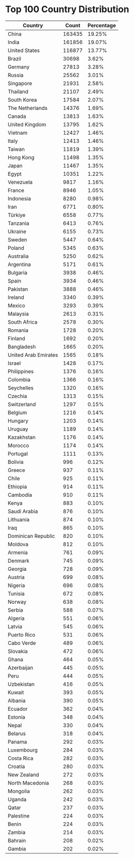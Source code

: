# Top 100 Country Distribution
| Country | Count | Percentage |
|----|----|----|
| China | 163435 | 19.25% |
| India | 161856 | 19.07% |
| United States | 116877 | 13.77% |
| Brazil | 30698 | 3.62% |
| Germany | 27813 | 3.28% |
| Russia | 25562 | 3.01% |
| Singapore | 21931 | 2.58% |
| Thailand | 21107 | 2.49% |
| South Korea | 17584 | 2.07% |
| The Netherlands | 14376 | 1.69% |
| Canada | 13813 | 1.63% |
| United Kingdom | 13795 | 1.62% |
| Vietnam | 12427 | 1.46% |
| Italy | 12413 | 1.46% |
| Taiwan | 11819 | 1.39% |
| Hong Kong | 11498 | 1.35% |
| Japan | 11467 | 1.35% |
| Egypt | 10351 | 1.22% |
| Venezuela | 9817 | 1.16% |
| France | 8946 | 1.05% |
| Indonesia | 8280 | 0.98% |
| Iran | 6771 | 0.80% |
| Türkiye | 6558 | 0.77% |
| Tanzania | 6413 | 0.76% |
| Ukraine | 6155 | 0.73% |
| Sweden | 5447 | 0.64% |
| Poland | 5345 | 0.63% |
| Australia | 5250 | 0.62% |
| Argentina | 5171 | 0.61% |
| Bulgaria | 3938 | 0.46% |
| Spain | 3934 | 0.46% |
| Pakistan | 3888 | 0.46% |
| Ireland | 3340 | 0.39% |
| Mexico | 3293 | 0.39% |
| Malaysia | 2613 | 0.31% |
| South Africa | 2578 | 0.30% |
| Romania | 1728 | 0.20% |
| Finland | 1692 | 0.20% |
| Bangladesh | 1665 | 0.20% |
| United Arab Emirates | 1565 | 0.18% |
| Israel | 1428 | 0.17% |
| Philippines | 1376 | 0.16% |
| Colombia | 1366 | 0.16% |
| Seychelles | 1320 | 0.16% |
| Czechia | 1313 | 0.15% |
| Switzerland | 1297 | 0.15% |
| Belgium | 1216 | 0.14% |
| Hungary | 1203 | 0.14% |
| Uruguay | 1189 | 0.14% |
| Kazakhstan | 1176 | 0.14% |
| Morocco | 1174 | 0.14% |
| Portugal | 1111 | 0.13% |
| Bolivia | 996 | 0.12% |
| Greece | 937 | 0.11% |
| Chile | 925 | 0.11% |
| Ethiopia | 914 | 0.11% |
| Cambodia | 910 | 0.11% |
| Kenya | 883 | 0.10% |
| Saudi Arabia | 876 | 0.10% |
| Lithuania | 874 | 0.10% |
| Iraq | 865 | 0.10% |
| Dominican Republic | 820 | 0.10% |
| Moldova | 812 | 0.10% |
| Armenia | 761 | 0.09% |
| Denmark | 745 | 0.09% |
| Georgia | 728 | 0.09% |
| Austria | 699 | 0.08% |
| Nigeria | 696 | 0.08% |
| Tunisia | 672 | 0.08% |
| Norway | 638 | 0.08% |
| Serbia | 588 | 0.07% |
| Algeria | 551 | 0.06% |
| Latvia | 545 | 0.06% |
| Puerto Rico | 531 | 0.06% |
| Cabo Verde | 489 | 0.06% |
| Slovakia | 472 | 0.06% |
| Ghana | 464 | 0.05% |
| Azerbaijan | 445 | 0.05% |
| Peru | 444 | 0.05% |
| Uzbekistan | 416 | 0.05% |
| Kuwait | 393 | 0.05% |
| Albania | 390 | 0.05% |
| Ecuador | 362 | 0.04% |
| Estonia | 348 | 0.04% |
| Nepal | 330 | 0.04% |
| Belarus | 318 | 0.04% |
| Panama | 292 | 0.03% |
| Luxembourg | 284 | 0.03% |
| Costa Rica | 282 | 0.03% |
| Croatia | 280 | 0.03% |
| New Zealand | 272 | 0.03% |
| North Macedonia | 268 | 0.03% |
| Mongolia | 262 | 0.03% |
| Uganda | 242 | 0.03% |
| Qatar | 237 | 0.03% |
| Palestine | 224 | 0.03% |
| Benin | 224 | 0.03% |
| Zambia | 214 | 0.03% |
| Bahrain | 208 | 0.02% |
| Gambia | 202 | 0.02% |

